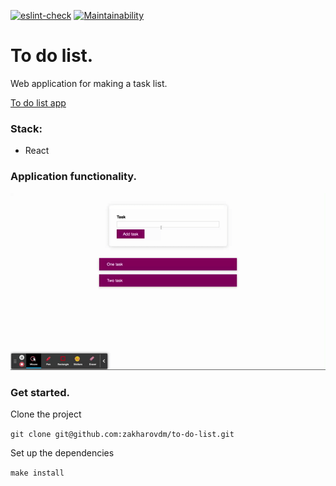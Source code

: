 [![eslint-check](https://github.com/zakharovdm/to-do-list/actions/workflows/eslint.yml/badge.svg)](https://github.com/zakharovdm/to-do-list/actions/workflows/eslint.yml)
[![Maintainability](https://api.codeclimate.com/v1/badges/bce8fa039fc958411a74/maintainability)](https://codeclimate.com/github/zakharovdm/to-do-list/maintainability)

# To do list.

Web application for making a task list.

[To do list app](https://to-do-list-240qnx328-zakharovdm.vercel.app)

### Stack:

* React

### Application functionality.

![functionality](./public/To_do_list.gif)

### Get started.

Clone the project

`git clone git@github.com:zakharovdm/to-do-list.git`

Set up the dependencies

`make install`
